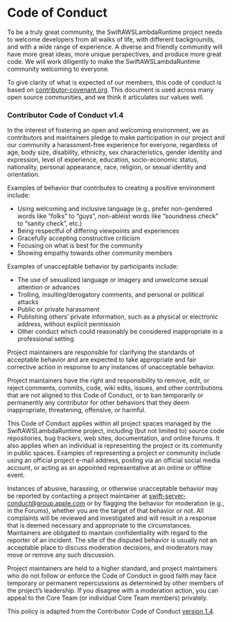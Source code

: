 # Code of Conduct

To be a truly great community, the SwiftAWSLambdaRuntime project needs to welcome developers from all walks of life, with different backgrounds, and with a wide range of experience. A diverse and friendly community will have more great ideas, more unique perspectives, and produce more great code.  We will work diligently to make the SwiftAWSLambdaRuntime community welcoming to everyone.

To give clarity of what is expected of our members, this code of conduct is based on [contributor-covenant.org](http://contributor-covenant.org). This document is used across many open source communities, and we think it articulates our values well.

### Contributor Code of Conduct v1.4

In the interest of fostering an open and welcoming environment, we as contributors and maintainers pledge to make participation in our project and our community a harassment-free experience for everyone, regardless of age, body size, disability, ethnicity, sex characteristics, gender identity and expression, level of experience, education, socio-economic status, nationality, personal appearance, race, religion, or sexual identity and orientation.

Examples of behavior that contributes to creating a positive environment include:

* Using welcoming and inclusive language (e.g., prefer non-gendered words like “folks” to “guys”, non-ableist words like “soundness check” to “sanity check”, etc.)
* Being respectful of differing viewpoints and experiences
* Gracefully accepting constructive criticism
* Focusing on what is best for the community
* Showing empathy towards other community members

Examples of unacceptable behavior by participants include:

* The use of sexualized language or imagery and unwelcome sexual attention or advances
* Trolling, insulting/derogatory comments, and personal or political attacks
* Public or private harassment
* Publishing others’ private information, such as a physical or electronic address, without explicit permission
* Other conduct which could reasonably be considered inappropriate in a professional setting

Project maintainers are responsible for clarifying the standards of acceptable behavior and are expected to take appropriate and fair corrective action in response to any instances of unacceptable behavior.

Project maintainers have the right and responsibility to remove, edit, or reject comments, commits, code, wiki edits, issues, and other contributions that are not aligned to this Code of Conduct, or to ban temporarily or permanently any contributor for other behaviors that they deem inappropriate, threatening, offensive, or harmful.

This Code of Conduct applies within all project spaces managed by the SwiftAWSLambdaRuntime project, including (but not limited to) source code repositories, bug trackers, web sites, documentation, and online forums. It also applies when an individual is representing the project or its community in public spaces. Examples of representing a project or community include using an official project e-mail address, posting via an official social media account, or acting as an appointed representative at an online or offline event.

Instances of abusive, harassing, or otherwise unacceptable behavior may be reported by contacting a project maintainer at [swift-server-conduct@group.apple.com](mailto:swift-server-conduct@group.apple.com) or by flagging the behavior for moderation (e.g., in the Forums), whether you are the target of that behavior or not. All complaints will be reviewed and investigated and will result in a response that is deemed necessary and appropriate to the circumstances. Maintainers are obligated to maintain confidentiality with regard to the reporter of an incident. The site of the disputed behavior is usually not an acceptable place to discuss moderation decisions, and moderators may move or remove any such discussion.

Project maintainers are held to a higher standard, and project maintainers who do not follow or enforce the Code of Conduct in good faith may face temporary or permanent repercussions as determined by other members of the project’s leadership.
If you disagree with a moderation action, you can appeal to the Core Team (or individual Core Team members) privately.

This policy is adapted from the Contributor Code of Conduct [version 1.4](https://www.contributor-covenant.org/version/1/4/code-of-conduct/).
